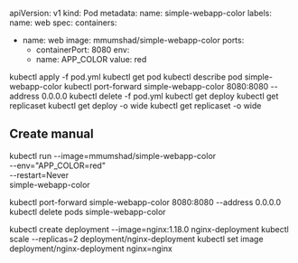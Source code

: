 apiVersion: v1
kind: Pod
metadata:
  name: simple-webapp-color
  labels:
    name: web
spec:
  containers:
  - name: web
    image: mmumshad/simple-webapp-color
    ports:
      - containerPort: 8080
    env:
      - name: APP_COLOR
        value: red


kubectl apply -f pod.yml
kubectl get pod
kubectl describe pod simple-webapp-color
kubectl port-forward simple-webapp-color 8080:8080 --address 0.0.0.0
kubectl delete -f pod.yml
kubectl get deploy
kubectl get replicaset
kubectl get deploy -o wide
kubectl get replicaset -o wide

Create manual
-----------------
kubectl run --image=mmumshad/simple-webapp-color \
--env="APP_COLOR=red" \
--restart=Never \
simple-webapp-color

kubectl port-forward simple-webapp-color 8080:8080 --address 0.0.0.0
kubectl delete pods simple-webapp-color

kubectl create deployment --image=nginx:1.18.0 nginx-deployment
kubectl scale --replicas=2 deployment/nginx-deployment
kubectl set image deployment/nginx-deployment nginx=nginx
